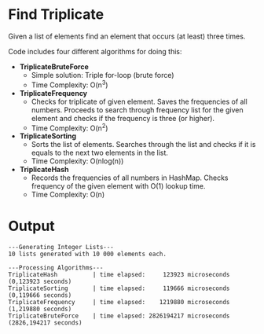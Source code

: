 # Find Triplicate
Given a list of elements find an element that occurs (at least) three times.

Code includes four different algorithms for doing this:
* **TriplicateBruteForce**
  * Simple solution: Triple for-loop (brute force)
  * Time Complexity: O(n<sup>3</sup>)
* **TriplicateFrequency**
  * Checks for triplicate of given element. Saves the frequencies of all numbers. Proceeds to search through frequency list for the given element and checks if the frequency is three (or higher).
  * Time Complexity: O(n<sup>2</sup>)
* **TriplicateSorting**
  * Sorts the list of elements. Searches through the list and checks if it is equals to the next two elements in the list.
  * Time Complexity: O(nlog(n))
* **TriplicateHash**
  * Records the frequencies of all numbers in HashMap. Checks frequency of the given element with O(1) lookup time.
  * Time Complexity: O(n)
  
# Output
```
---Generating Integer Lists---
10 lists generated with 10 000 elements each.

---Processing Algorithms---
TriplicateHash          | time elapsed:     123923 microseconds (0,123923 seconds)
TriplicateSorting       | time elapsed:     119666 microseconds (0,119666 seconds)
TriplicateFrequency     | time elapsed:    1219880 microseconds (1,219880 seconds)
TriplicateBruteForce    | time elapsed: 2826194217 microseconds (2826,194217 seconds)
```
